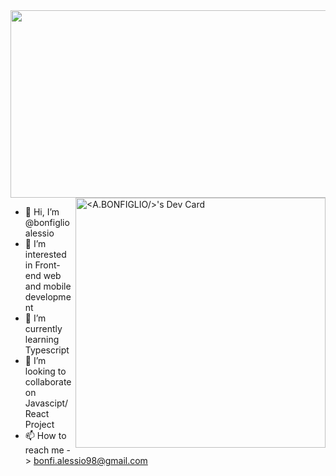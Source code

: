 <a href="https://github.com/devxb/gitanimals">
    <img
      src="https://render.gitanimals.org/farms/bonfiglioalessio"
      width="600"
      height="300"
    />
</a>

<div align="left">
    <a href="https://app.daily.dev/bonfiglioalessi"><img align="right" src="https://api.daily.dev/devcards/6ebb76c09ec2470aa287b8a769cf3c50.png?r=wlr"      width="400" alt="<A.BONFIGLIO/>'s Dev Card"/></a>
</div>



- 👋 Hi, I’m @bonfiglioalessio
- 👀 I’m interested in Front-end web and mobile development
- 🌱 I’m currently learning Typescript
- 💞️ I’m looking to collaborate on Javascipt/React Project
- 📫 How to reach me -> bonfi.alessio98@gmail.com





<!---
<a href="https://app.daily.dev/bonfiglioalessi" target="_blank">
    <img
      width="256"
      align="right"
      src="https://github.com/bonfiglioalessio/bonfiglioalessio/blob/master/devcard.svg"
      alt="Alessio Bonfiglio's Dev Card"
    />
  </a>

bonfiglioalessio/bonfiglioalessio is a ✨ special ✨ repository because its `README.md` (this file) appears on your GitHub profile.
You can click the Preview link to take a look at your changes.
--->
